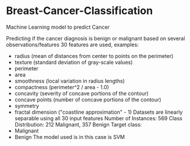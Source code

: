 # Breast-Cancer-Classification
Machine Learning model to predict Cancer

Predicting if the cancer diagnosis is benign or malignant based on several observations/features
30 features are used, examples:
  - radius (mean of distances from center to points on the perimeter)
  - texture (standard deviation of gray-scale values)
  - perimeter
  - area
  - smoothness (local variation in radius lengths)
  - compactness (perimeter^2 / area - 1.0)
  - concavity (severity of concave portions of the contour)
  - concave points (number of concave portions of the contour)
  - symmetry 
  - fractal dimension ("coastline approximation" - 1)
Datasets are linearly separable using all 30 input features
Number of Instances: 569
Class Distribution: 212 Malignant, 357 Benign
Target class:
   - Malignant
   - Benign
The model used is in this case is SVM
